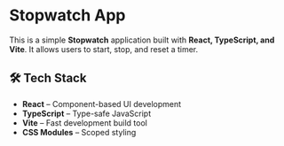 # Stopwatch App

This is a simple **Stopwatch** application built with **React, TypeScript, and Vite**. It allows users to start, stop, and reset a timer.

## 🛠️ Tech Stack

- **React** – Component-based UI development
- **TypeScript** – Type-safe JavaScript
- **Vite** – Fast development build tool
- **CSS Modules** – Scoped styling
